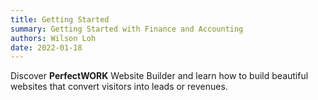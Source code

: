 ```yaml
---
title: Getting Started
summary: Getting Started with Finance and Accounting
authors: Wilson Loh
date: 2022-01-18
---
```


Discover **PerfectWORK** Website Builder and learn how to build beautiful websites that convert visitors into leads or revenues.
